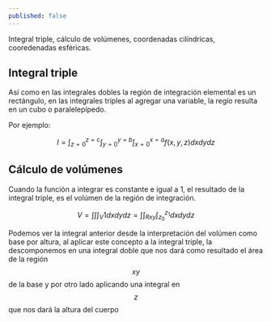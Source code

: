 ```yaml
---
published: false
---
```

Integral triple, cálculo de volúmenes, coordenadas cilíndricas, cooredenadas esféricas.

## Integral triple

Así como en las integrales dobles la región de integración elemental es un rectángulo, en las integrales triples al agregar una variable, la regío resulta en un cubo o paralelepípedo.

Por ejemplo:

$$ I = \int_{z=0}^{z=c} \int_{y=0}^{y=b} \int_{x=0}^{x=a} f(x,y,z) dxdydz $$

## Cálculo de volúmenes

Cuando la función a integrar es constante e igual a 1, el resultado de la integral triple, es el volúmen de la región de integración.

$$ V = \int \int \int_{V} 1 dxdydz = \int \int_{Rxy} \int_{z_0}^{z_1} dxdydz $$

Podemos ver la integral anterior desde la interpretación del volúmen como base por altura, al aplicar este concepto a la integral triple, la descomponemos en una integral doble que nos dará como resultado el área de la región $$xy$$ de la base y por otro lado aplicando una integral en $$z$$ que nos dará la altura del cuerpo
